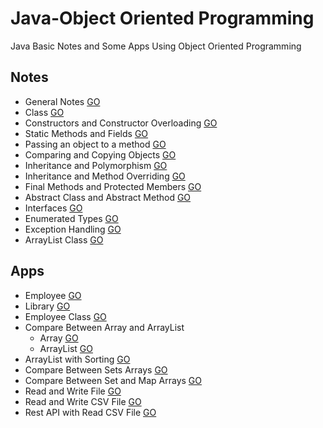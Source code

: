 # Java-Object Oriented Programming
Java Basic Notes and Some Apps Using Object Oriented Programming

## Notes

* General Notes [GO](https://github.com/HopeMashal/Java-Object-Oriented-Programming/blob/master/Notes/lesson_1.java)
* Class [GO](https://github.com/HopeMashal/Java-Object-Oriented-Programming/blob/master/Notes/lesson_2/lesson_2.java)
* Constructors and Constructor Overloading [GO](https://github.com/HopeMashal/Java-Object-Oriented-Programming/blob/master/Notes/lesson_3/lesson_3.java)
* Static Methods and Fields [GO](https://github.com/HopeMashal/Java-Object-Oriented-Programming/blob/master/Notes/lesson_4/lesson_4.java)
* Passing an object to a method [GO](https://github.com/HopeMashal/Java-Object-Oriented-Programming/blob/master/Notes/lesson_5/lesson_5.java)
* Comparing and Copying Objects [GO](https://github.com/HopeMashal/Java-Object-Oriented-Programming/blob/master/Notes/lesson_6/lesson_6.java)
* Inheritance and Polymorphism [GO](https://github.com/HopeMashal/Java-Object-Oriented-Programming/blob/master/Notes/lesson_7/lesson_7.java)
* Inheritance and Method Overriding [GO](https://github.com/HopeMashal/Java-Object-Oriented-Programming/blob/master/Notes/lesson_8/lesson_8.java) 
* Final Methods and Protected Members [GO](https://github.com/HopeMashal/Java-Object-Oriented-Programming/blob/master/Notes/lesson_9/lesson_9.java) 
* Abstract Class and Abstract Method [GO](https://github.com/HopeMashal/Java-Object-Oriented-Programming/blob/master/Notes/lesson_10/lesson_10.java) 
* Interfaces [GO](https://github.com/HopeMashal/Java-Object-Oriented-Programming/blob/master/Notes/lesson_11/lesson_11.java) 
* Enumerated Types [GO](https://github.com/HopeMashal/Java-Object-Oriented-Programming/blob/master/Notes/lesson_12/lesson_12.java) 
* Exception Handling [GO](https://github.com/HopeMashal/Java-Object-Oriented-Programming/blob/master/Notes/lesson_13/lesson_13.java) 
* ArrayList Class [GO](https://github.com/HopeMashal/Java-Object-Oriented-Programming/blob/master/Notes/lesson_14/lesson_14.java) 


## Apps

* Employee [GO](https://github.com/HopeMashal/Java-Object-Oriented-Programming/blob/master/Apps/Employee/App.java)
* Library [GO](https://github.com/HopeMashal/Java-Object-Oriented-Programming/blob/master/Apps/LibraryTask/Library.java)
* Employee Class [GO](https://github.com/HopeMashal/Java-Object-Oriented-Programming/blob/master/Apps/EmployeeClass/EmployeeClass.java)
* Compare Between Array and ArrayList
  * Array [GO](https://github.com/HopeMashal/Java-Object-Oriented-Programming/blob/master/Apps/ComparebetweenArrayAndArrayList/Array/array.java)
  * ArrayList [GO](https://github.com/HopeMashal/Java-Object-Oriented-Programming/blob/master/Apps/ComparebetweenArrayAndArrayList/ArrayList/arrayList.java)
* ArrayList with Sorting [GO](https://github.com/HopeMashal/Java-Object-Oriented-Programming/blob/master/Apps/ArrayListWithSorting/ArrayListWithSorting.java)
* Compare Between Sets Arrays [GO](https://github.com/HopeMashal/Java-Object-Oriented-Programming/blob/master/Apps/CompareBetweenSetsArray/SetArrays.java)
* Compare Between Set and Map Arrays [GO](https://github.com/HopeMashal/Java-Object-Oriented-Programming/blob/master/Apps/CompareBetweenMapAndSet/MapAndSetArrays.java)
* Read and Write File [GO](https://github.com/HopeMashal/Java-Object-Oriented-Programming/blob/master/Apps/FileWriteRead/FileWriteRead.java)
* Read and Write CSV File [GO](https://github.com/HopeMashal/Java-Object-Oriented-Programming/blob/master/Apps/CSVWriteRead/src/atc_team_r/MainCSV.java)
* Rest API with Read CSV File [GO](https://github.com/HopeMashal/Java-Object-Oriented-Programming/blob/master/Apps/RESTAPI/src/main/java/test/Driver.java)